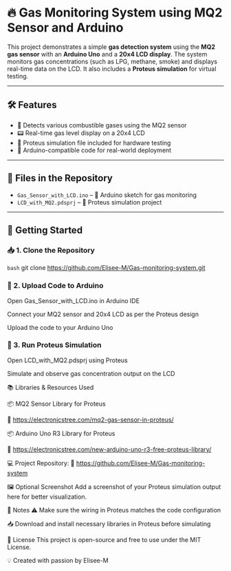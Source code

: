 # 🔥 Gas Monitoring System using MQ2 Sensor and Arduino

This project demonstrates a simple **gas detection system** using the **MQ2 gas sensor** with an **Arduino Uno** and a **20x4 LCD display**. The system monitors gas concentrations (such as LPG, methane, smoke) and displays real-time data on the LCD. It also includes a **Proteus simulation** for virtual testing.

---

## 🛠️ Features

- 🧪 Detects various combustible gases using the MQ2 sensor
- 📟 Real-time gas level display on a 20x4 LCD
- 🧩 Proteus simulation file included for hardware testing
- 🔁 Arduino-compatible code for real-world deployment

---

## 📁 Files in the Repository

- `Gas_Sensor_with_LCD.ino` – 🧠 Arduino sketch for gas monitoring
- `LCD_with_MQ2.pdsprj` – 🧪 Proteus simulation project

---

## 🚀 Getting Started

### 📥 1. Clone the Repository
```bash```
git clone https://github.com/Elisee-M/Gas-monitoring-system.git

### 💾 2. Upload Code to Arduino

Open Gas_Sensor_with_LCD.ino in Arduino IDE

Connect your MQ2 sensor and 20x4 LCD as per the Proteus design

Upload the code to your Arduino Uno

###  🧪 3. Run Proteus Simulation

Open LCD_with_MQ2.pdsprj using Proteus

Simulate and observe gas concentration output on the LCD

📚 Libraries & Resources Used

📦 MQ2 Sensor Library for Proteus

🔗 https://electronicstree.com/mq2-gas-sensor-in-proteus/

📦 Arduino Uno R3 Library for Proteus

🔗 https://electronicstree.com/new-arduino-uno-r3-free-proteus-library/

💻 Project Repository: 
🔗 https://github.com/Elisee-M/Gas-monitoring-system

🖼️ Optional Screenshot
Add a screenshot of your Proteus simulation output here for better visualization.

📝 Notes
⚠️ Make sure the wiring in Proteus matches the code configuration

📥 Download and install necessary libraries in Proteus before simulating

📄 License
This project is open-source and free to use under the MIT License.


💡 Created with passion by Elisee-M
